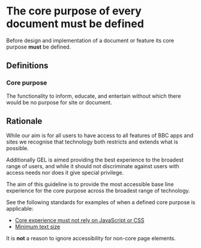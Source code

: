 # The core purpose of every document must be defined

Before design and implementation of a document or feature its core purpose **must** be defined.

## Definitions

### Core purpose

The functionality to inform, educate, and entertain without which there would be no purpose for site or document.

## Rationale

While our aim is for all users to have access to all features of BBC apps and sites we recognise that technology both restricts and extends what is possible.

Additionally GEL is aimed providing the best experience to the broadest range of users, and while it should not discriminate against users with access needs nor does it give special privilege.

The aim of this guideline is to provide the most accessible base line experience for the core purpose across the broadest range of technology.

See the following standards for examples of when a defined core purpose is applicable:

- [Core experience must not rely on JavaScript or CSS]()
- [Minimum text size]()

It is **not** a reason to ignore accessibility for non-core page elements.